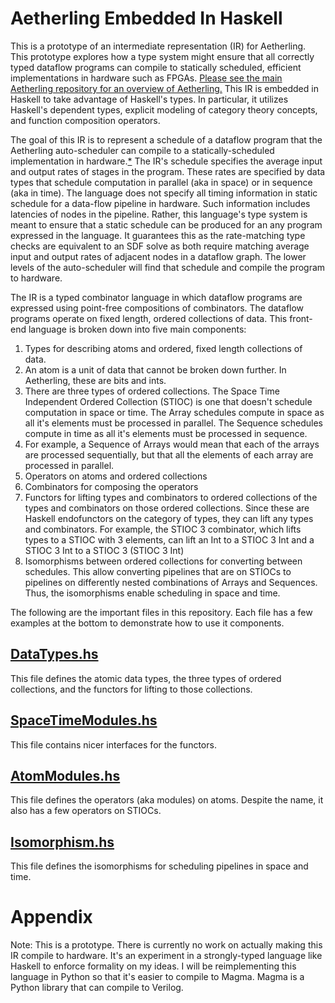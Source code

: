 # Aetherling Embedded In Haskell

This is a prototype of an intermediate representation (IR) for Aetherling. This prototype explores how a type system might ensure that all correctly typed dataflow programs can compile to statically scheduled, efficient implementations in hardware such as FPGAs. [Please see the main Aetherling repository for an overview of Aetherling.](https://github.com/David-Durst/aetherling) This IR is embedded in Haskell to take advantage of Haskell's types. In particular, it utilizes Haskell's dependent types, explicit modeling of category theory concepts, and function composition operators.

The goal of this IR is to represent a schedule of a dataflow program that the Aetherling auto-scheduler can compile to a statically-scheduled implementation in hardware.[*](https://github.com/David-Durst/embeddedHaskellAetherling#appendix) The IR's schedule specifies the average input and output rates of stages in the program. These rates are specified by data types that schedule computation in parallel (aka in space) or in sequence (aka in time). The language does not specify all timing information in static schedule for a data-flow pipeline in hardware. Such information includes latencies of nodes in the pipeline. Rather, this language's type system is meant to ensure that a static schedule can be produced for an any program expressed in the language. It guarantees this as the rate-matching type checks are equivalent to an SDF solve as both require matching average input and output rates of adjacent nodes in a dataflow graph. The lower levels of the auto-scheduler will find that schedule and compile the program to hardware.

The IR is a typed combinator language in which dataflow programs are expressed using point-free compositions of combinators. The dataflow programs operate on fixed length, ordered collections of data. This front-end language is broken down into five main components: 
1. Types for describing atoms and ordered, fixed length collections of data. 
  1. An atom is a unit of data that cannot be broken down further. In Aetherling, these are bits and ints.
  1. There are three types of ordered collections. The Space Time Independent Ordered Collection (STIOC) is one that doesn't schedule computation in space or time. The Array schedules compute in space as all it's elements must be processed in parallel. The Sequence schedules compute in time as all it's elements must be processed in sequence.
  2. For example, a Sequence of Arrays would mean that each of the arrays are processed sequentially, but that all the elements of each array are processed in parallel.
2. Operators on atoms and ordered collections
2. Combinators for composing the operators
3. Functors for lifting types and combinators to ordered collections of the types and combinators on those ordered collections. Since these are Haskell endofunctors on the category of types, they can lift any types and combinators. For example, the STIOC 3 combinator, which lifts types to a STIOC with 3 elements, can lift an Int to a STIOC 3 Int and a STIOC 3 Int to a STIOC 3 (STIOC 3 Int)
4. Isomorphisms between ordered collections for converting between schedules. This allow converting pipelines that are on STIOCs to pipelines on differently nested combinations of Arrays and Sequences. Thus, the isomorphisms enable scheduling in space and time.


The following are the important files in this repository. Each file has a few examples at the bottom to demonstrate how to use it components.

## [DataTypes.hs](https://github.com/David-Durst/embeddedHaskellAetherling/blob/master/src/DataTypes.hs)
This file defines the atomic data types, the three types of ordered collections, and the functors for lifting to those collections.

## [SpaceTimeModules.hs](https://github.com/David-Durst/embeddedHaskellAetherling/blob/master/src/SpaceTimeModules.hs) 
This file contains nicer interfaces for the functors.

## [AtomModules.hs](https://github.com/David-Durst/embeddedHaskellAetherling/blob/master/src/AtomModules.hs)
This file defines the operators (aka modules) on atoms. Despite the name, it also has a few operators on STIOCs.

## [Isomorphism.hs](https://github.com/David-Durst/embeddedHaskellAetherling/blob/master/src/Isomorphism.hs)
This file defines the isomorphisms for scheduling pipelines in space and time.

# Appendix
Note: This is a prototype. There is currently no work on actually making this IR compile to hardware. It's an experiment in a strongly-typed language like Haskell to enforce formality on my ideas. I will be reimplementing this language in Python so that it's easier to compile to Magma. Magma is a Python library that can compile to Verilog.

